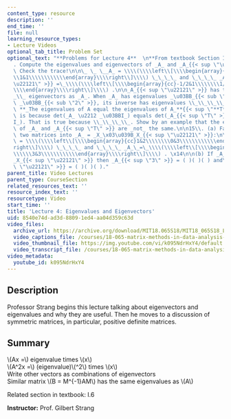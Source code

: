 ```yaml
---
content_type: resource
description: ''
end_time: ''
file: null
learning_resource_types:
- Lecture Videos
optional_tab_title: Problem Set
optional_text: "**Problems for Lecture 4**  \n**From textbook Section I.6**\n\n2\\\
  . Compute the eigenvalues and eigenvectors of _A_ and _A_{{< sup \"\u22121\" >}}.\
  \ Check the trace!\n\n\_ \_ \__A_ = \\\\(\\\\left\\[\\\\begin{array}{cc}0&2\\\\\\\
  \\1&1\\\\\\\\\\\\end{array}\\\\right\\]\\\\) \_\_\_\_ and \_\_\_\_ _A_{{< sup \"\
  \u22121\" >}} =\_\\\\(\\\\left\\[\\\\begin{array}{cc}-1/2&1\\\\\\\\1/2&0\\\\\\\\\
  \\\\end{array}\\\\right\\]\\\\) .\n\n_A_{{< sup \"\u22121\" >}} has the \\_\\_\\\
  _\\_ eigenvectors as _A_. When _A_ has eigenvalues _\u03BB_{{< sub \"1\" >}} and\
  \ _\u03BB_{{< sub \"2\" >}}, its inverse has eigenvalues \\_\\_\\_\\_.\n\n11\\.\
  \ **_The eigenvalues of A equal the eigenvalues of A_**{{< sup \"**T**\" >}}. This\
  \ is because det(_A_ \u2212 _\u03BBI_) equals det(_A_{{< sup \"T\" >}} \u2212 _\u03BB\
  I_). That is true because \\_\\_\\_\\_. Show by an example that the eigenvectors\
  \ of _A_ and _A_{{< sup \"T\" >}} are _not_ the same.\n\n15\\. (a) Factor these\
  \ two matrices into _A_ = _X_\x03\u039B_X_{{< sup \"\u22121\" >}}:\n\n\_ \_ \__A_\
  \ = \\\\(\\\\left\\[\\\\begin{array}{cc}1&2\\\\\\\\0&3\\\\\\\\\\\\end{array}\\\\\
  right\\]\\\\) \_\_\_\_ and \_\_\_\_ _A_\_=\_\\\\(\\\\left\\[\\\\begin{array}{cc}1&1\\\
  \\\\\\3&3\\\\\\\\\\\\end{array}\\\\right\\]\\\\) . \x14\n\n(b) If _A_ = _X_\x03\u039B\
  _X_{{< sup \"\u22121\" >}} then _A_{{< sup \"3\" >}} = ( )( )( ) and\__A_{{< sup\
  \ \"\u22121\" >}} = ( )( )( )."
parent_title: Video Lectures
parent_type: CourseSection
related_resources_text: ''
resource_index_text: ''
resourcetype: Video
start_time: ''
title: 'Lecture 4: Eigenvalues and Eigenvectors'
uid: 8540e74d-ad3d-8809-1ed4-aa04d359c63d
video_files:
  archive_url: https://archive.org/download/MIT18.065S18/MIT18_065S18_Lecture04_300k.mp4
  video_captions_file: /courses/18-065-matrix-methods-in-data-analysis-signal-processing-and-machine-learning-spring-2018/9ea80b7ada3c56098596eae487e32e52_k095NdrHxY4.vtt
  video_thumbnail_file: https://img.youtube.com/vi/k095NdrHxY4/default.jpg
  video_transcript_file: /courses/18-065-matrix-methods-in-data-analysis-signal-processing-and-machine-learning-spring-2018/a79157d515aaa07ade32a04e56ad8d1a_k095NdrHxY4.pdf
video_metadata:
  youtube_id: k095NdrHxY4
---
```


Description
-----------

Professor Strang begins this lecture talking about eigenvectors and eigenvalues and why they are useful. Then he moves to a discussion of symmetric matrices, in particular, positive definite matrices.

Summary
-------

\\(Ax =\\) eigenvalue times \\(x\\)  
\\(A^2x =\\) (eigenvalue)\\(^2\\) times \\(x\\)  
Write other vectors as combinations of eigenvectors  
Similar matrix \\(B = M^{-1}AM\\) has the same eigenvalues as \\(A\\)

Related section in textbook: I.6

**Instructor:** Prof. Gilbert Strang